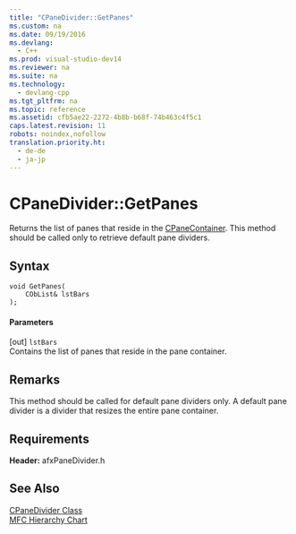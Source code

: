 ```yaml
---
title: "CPaneDivider::GetPanes"
ms.custom: na
ms.date: 09/19/2016
ms.devlang: 
  - C++
ms.prod: visual-studio-dev14
ms.reviewer: na
ms.suite: na
ms.technology: 
  - devlang-cpp
ms.tgt_pltfrm: na
ms.topic: reference
ms.assetid: cfb5ae22-2272-4b8b-b68f-74b463c4f5c1
caps.latest.revision: 11
robots: noindex,nofollow
translation.priority.ht: 
  - de-de
  - ja-jp
---
```

# CPaneDivider::GetPanes
Returns the list of panes that reside in the [CPaneContainer](../vs140/CPaneContainer-Class.md). This method should be called only to retrieve default pane dividers.  
  
## Syntax  
  
```  
void GetPanes(  
    CObList& lstBars   
);  
```  
  
#### Parameters  
 [out] `lstBars`  
 Contains the list of panes that reside in the pane container.  
  
## Remarks  
 This method should be called for default pane dividers only. A default pane divider is a divider that resizes the entire pane container.  
  
## Requirements  
 **Header:** afxPaneDivider.h  
  
## See Also  
 [CPaneDivider Class](../vs140/CPaneDivider-Class.md)   
 [MFC Hierarchy Chart](../vs140/Hierarchy-Chart.md)